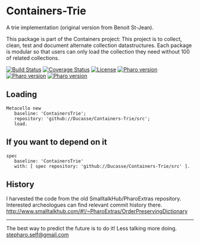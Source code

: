 # Containers-Trie
A trie implementation (original version from Benoit St-Jean).

This package is part of the Containers project: This project is to collect, clean, 
test and document alternate collection datastructures. Each package is modular so that users 
can only load the collection they need without 100 of related collections.

[![Build Status](https://travis-ci.com/Ducasse/Containers-Trie.svg?branch=master)](https://travis-ci.com/Ducasse/Containers-Trie)
[![Coverage Status](https://coveralls.io/repos/github//Ducasse/Containers-Trie/badge.svg?branch=master)](https://coveralls.io/github//Ducasse/Containers-Trie?branch=master)
[![License](https://img.shields.io/badge/license-MIT-blue.svg)]()
[![Pharo version](https://img.shields.io/badge/Pharo-6.1-%23aac9ff.svg)](https://pharo.org/download)
[![Pharo version](https://img.shields.io/badge/Pharo-7.0-%23aac9ff.svg)](https://pharo.org/download)
[![Pharo version](https://img.shields.io/badge/Pharo-8.0-%23aac9ff.svg)](https://pharo.org/download)
<!-- [![Build status](https://ci.appveyor.com/api/projects/status/1wdnjvmlxfbml8qo?svg=true)](https://ci.appveyor.com/project/olekscode/dataframe)  -->



## Loading

```
Metacello new
   baseline: 'ContainersTrie';
   repository: 'github://Ducasse/Containers-Trie/src';
   load.
```

## If you want to depend on it

```
spec 
   baseline: 'ContainersTrie' 
   with: [ spec repository: 'github://Ducasse/Containers-Trie/src' ].
```

## History
I harvested the code from the old SmalltalkHub/PharoExtras repository. Interested archeologues can find relevant commit history there. 
http://www.smalltalkhub.com/#!/~PharoExtras/OrderPreservingDictionary

----
The best way to predict the future is to do it!
Less talking more doing. stepharo.self@gmail.com
